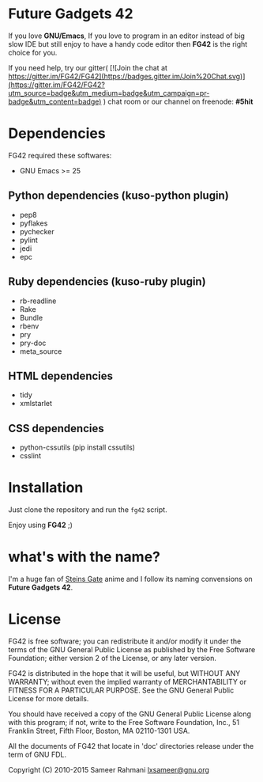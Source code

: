 Future Gadgets 42
=================
If you love **GNU/Emacs**, If you love to program in an editor instead of big slow IDE but still enjoy to
have a handy code editor then **FG42** is the right choice for you.

If you need help, try our gitter( [![Join the chat at https://gitter.im/FG42/FG42](https://badges.gitter.im/Join%20Chat.svg)](https://gitter.im/FG42/FG42?utm_source=badge&utm_medium=badge&utm_campaign=pr-badge&utm_content=badge) ) chat room or our channel on freenode: **#5hit**


Dependencies
============
FG42 required these softwares:

* GNU Emacs >= 25


Python dependencies (kuso-python plugin)
----------------------------------------
  * pep8
  * pyflakes
  * pychecker
  * pylint
  * jedi
  * epc

Ruby dependencies (kuso-ruby plugin)
------------------------------------
  * rb-readline
  * Rake
  * Bundle
  * rbenv
  * pry
  * pry-doc
  * meta_source

HTML dependencies
-----------------
  * tidy
  * xmlstarlet

CSS dependencies
----------------
  * python-cssutils (pip install cssutils)
  * csslint

Installation
============
Just clone the repository and run the `fg42` script.

Enjoy using **FG42** ;)

what's with the name?
=====================
I'm a huge fan of [Steins Gate](https://en.wikipedia.org/wiki/Steins;Gate) anime and I follow its
naming convensions on **Future Gadgets 42**.


License
=======
  FG42 is free software; you can redistribute it and/or modify
it under the terms of the GNU General Public License as published by
the Free Software Foundation; either version 2 of the License, or
any later version.

  FG42 is distributed in the hope that it will be useful,
but WITHOUT ANY WARRANTY; without even the implied warranty of
MERCHANTABILITY or FITNESS FOR A PARTICULAR PURPOSE.  See the
GNU General Public License for more details.

  You should have received a copy of the GNU General Public License along
with this program; if not, write to the Free Software Foundation, Inc.,
51 Franklin Street, Fifth Floor, Boston, MA 02110-1301 USA.

  All the documents of FG42 that locate in 'doc' directories release
under the term of GNU FDL.

Copyright (C) 2010-2015  Sameer Rahmani <lxsameer@gnu.org>
